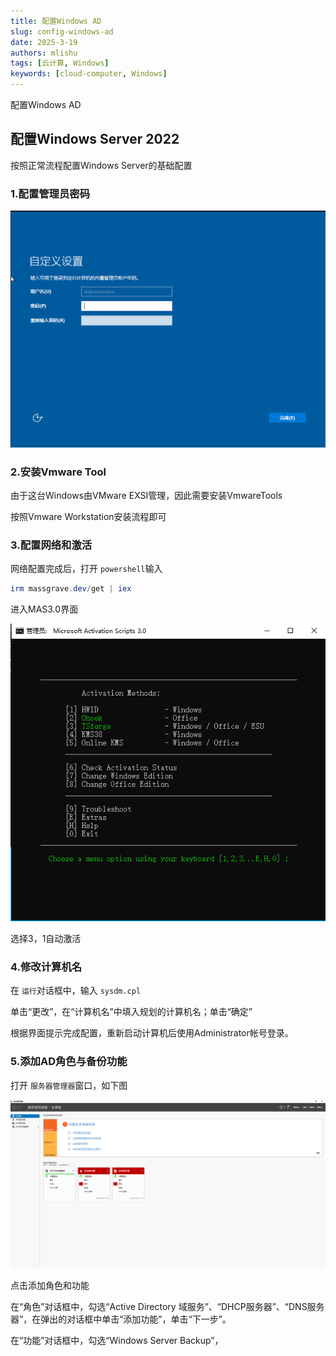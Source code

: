 ```yaml
---
title: 配置Windows AD
slug: config-windows-ad
date: 2025-3-19
authors: mlishu
tags: [云计算, Windows]
keywords: [cloud-computer, Windows]
---
```

配置Windows AD

<!-- truncate -->

## 配置Windows Server 2022

按照正常流程配置Windows Server的基础配置

### 1.配置管理员密码

![1742362052755](image/02-configAD/1742362052755.png)

### 2.安装Vmware Tool

由于这台Windows由VMware EXSI管理，因此需要安装VmwareTools

按照Vmware Workstation安装流程即可

### 3.配置网络和激活

网络配置完成后，打开 `powershell`输入

```powershell
irm massgrave.dev/get | iex
```

进入MAS3.0界面

![1742362691708](image/02-configAD/1742362691708.png)

选择3，1自动激活

### 4.修改计算机名

在 `运行`对话框中，输入 `sysdm.cpl`

单击“更改”，在“计算机名”中填入规划的计算机名；单击“确定”

根据界面提示完成配置，重新启动计算机后使用Administrator帐号登录。

### 5.**添加AD角色与备份功能**

打开 `服务器管理器`窗口，如下图

![1742368450858](image/02-configAD/1742368450858.png)

点击添加角色和功能

在“角色”对话框中，勾选“Active Directory 域服务”、“DHCP服务器”、“DNS服务器”，在弹出的对话框中单击“添加功能”，单击“下一步”。

在“功能”对话框中，勾选“Windows Server Backup”，
